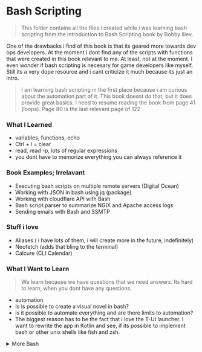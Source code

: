 # Bash Scripting

> This folder contains all the files i created while i was learning bash scripting from the introduction to Bash Scripting book by Bobby Iliev.

One of the drawbacks i find of this book is that its geared more towards dev ops developers. 
At the moment i dont find any of the scripts with functions that were created in this book relevant to me. At least, not at the moment. I even wonder if bash scripting is necesary for game developers like myself. Still its a very dope resource and i cant criticize it much because its just an intro.

> I am learning bash scripting in the first place because i am curious about the automation part of it. This book doesnt do that, but it does provide great basics. I need to resume reading the book from page 41 (loops). Page 80 is the last relevant page of 122 
### What I Learned
- variables, functions, echo
- Ctrl + l = clear
- read, read -p, lots of regular expressions
- you dont have to memorize everything you can always reference it

### Book Examples; Irrelavant
- Executing bash scripts on multiple remote servers (Digital Ocean)
- Working with JSON in bash using jq (package)
- Working with cloudflare API with Bash
- Bash script parser to summarize NGIX and Apache access logs
- Sending emails with Bash and SSMTP

### Stuff i love
- Aliases ( i have lots of them, i will create more in the future, indefinitely)
- Neofetch (adds that bling to the terminal)
- Calcure (CLI Calendar)

### What I Want to Learn
> We learn because we have questions that we need answers. Its hard to learn, when you dont have any questions.
- automation
- Is is possible to create a visual novel in bash?
- is it possible to automate everything and are there limits to automation?
- The biggest reason has to be the fact that i love the T-UI launcher. I want to rewrite the app in Kotlin and see, if its possible to implement bash or other unix shells like fish and zsh.

<details><summary>More Bash</summary>

- [Awesome Bash]()
- [Neofetch]()
- [Cowsay]()

Look for some awesome bash scripts and CLI tools on Github. Search stack overflow as well. Github and Stack Overflow only

</summary>
